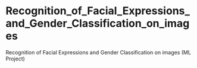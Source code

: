 # Recognition_of_Facial_Expressions_and_Gender_Classification_on_images
Recognition of Facial Expressions and Gender Classification on images (ML Project)
